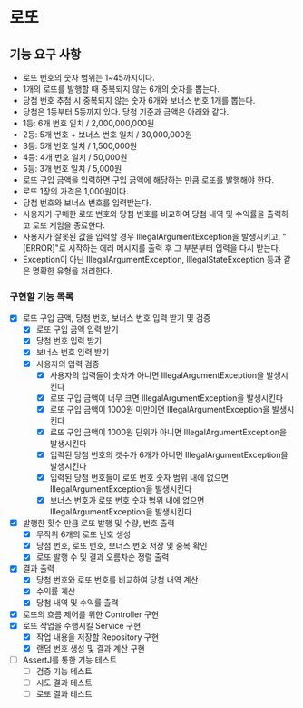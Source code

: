 # 로또

## 기능 요구 사항

- 로또 번호의 숫자 범위는 1~45까지이다.
- 1개의 로또를 발행할 때 중복되지 않는 6개의 숫자를 뽑는다.
- 당첨 번호 추첨 시 중복되지 않는 숫자 6개와 보너스 번호 1개를 뽑는다.
- 당첨은 1등부터 5등까지 있다. 당첨 기준과 금액은 아래와 같다.
- 1등: 6개 번호 일치 / 2,000,000,000원
- 2등: 5개 번호 + 보너스 번호 일치 / 30,000,000원
- 3등: 5개 번호 일치 / 1,500,000원
- 4등: 4개 번호 일치 / 50,000원
- 5등: 3개 번호 일치 / 5,000원
- 로또 구입 금액을 입력하면 구입 금액에 해당하는 만큼 로또를 발행해야 한다.
- 로또 1장의 가격은 1,000원이다.
- 당첨 번호와 보너스 번호를 입력받는다.
- 사용자가 구매한 로또 번호와 당첨 번호를 비교하여 당첨 내역 및 수익률을 출력하고 로또 게임을 종료한다.
- 사용자가 잘못된 값을 입력할 경우 IllegalArgumentException을 발생시키고, "[ERROR]"로 시작하는 에러 메시지를 출력 후 그 부분부터 입력을 다시 받는다.
- Exception이 아닌 IllegalArgumentException, IllegalStateException 등과 같은 명확한 유형을 처리한다.

### 구현할 기능 목록

- [x] 로또 구입 금액, 당첨 번호, 보너스 번호 입력 받기 및 검증
    - [x] 로또 구입 금액 입력 받기
    - [x] 당첨 번호 입력 받기
    - [x] 보너스 번호 입력 받기
    - [x] 사용자의 입력 검증
        - [x] 사용자의 입력들이 숫자가 아니면 IllegalArgumentException을 발생시킨다
        - [x] 로또 구입 금액이 너무 크면 IllegalArgumentException을 발생시킨다
        - [x] 로또 구입 금액이 1000원 미만이면 IllegalArgumentException을 발생시킨다
        - [x] 로또 구입 금액이 1000원 단위가 아니면 IllegalArgumentException을 발생시킨다
        - [x] 입력된 당첨 번호의 갯수가 6개가 아니면 IllegalArgumentException을 발생시킨다
        - [x] 입력된 당첨 번호들이 로또 번호 숫자 범위 내에 없으면 IllegalArgumentException을 발생시킨다
        - [x] 보너스 번호가 로또 번호 숫자 범위 내에 없으면 IllegalArgumentException을 발생시킨다

- [x] 발행한 횟수 만큼 로또 발행 및 수량, 번호 출력
    - [x] 무작위 6개의 로또 번호 생성
    - [x] 당첨 번호, 로또 번호, 보너스 번호 저장 및 중복 확인
    - [x] 로또 발행 수 및 결과 오름차순 정렬 출력

- [x] 결과 출력
    - [x] 당첨 번호와 로또 번호를 비교하여 당첨 내역 계산
    - [x] 수익률 계산
    - [x] 당첨 내역 및 수익률 출력

- [x] 로또의 흐름 제어를 위한 Controller 구현
- [x] 로또 작업을 수행시킬 Service 구현
    - [x] 작업 내용을 저장할 Repository 구현
    - [x] 랜덤 번호 생성 및 결과 계산 구현

- [ ] AssertJ를 통한 기능 테스트
    - [ ] 검증 기능 테스트
    - [ ] 시도 결과 테스트
    - [ ] 로또 결과 테스트
